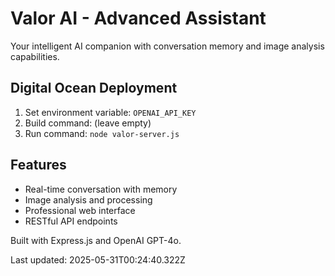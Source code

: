 # Valor AI - Advanced Assistant

Your intelligent AI companion with conversation memory and image analysis capabilities.

## Digital Ocean Deployment

1. Set environment variable: `OPENAI_API_KEY`
2. Build command: (leave empty)
3. Run command: `node valor-server.js`

## Features

- Real-time conversation with memory
- Image analysis and processing
- Professional web interface
- RESTful API endpoints

Built with Express.js and OpenAI GPT-4o.

Last updated: 2025-05-31T00:24:40.322Z
